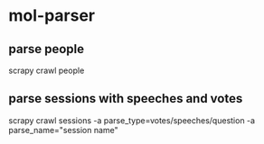 # mol-parser

## parse people
scrapy crawl people

## parse sessions with speeches and votes
scrapy crawl sessions -a parse_type=votes/speeches/question -a parse_name="session name"
